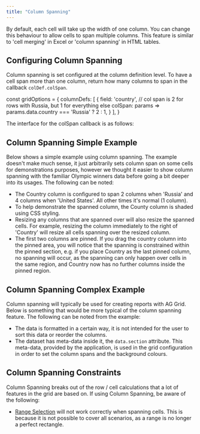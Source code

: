 ```yaml
---
title: "Column Spanning"
---
```


By default, each cell will take up the width of one column. You can change this behaviour to allow cells to span multiple columns. This feature is similar to 'cell merging' in Excel or 'column spanning' in HTML tables.

## Configuring Column Spanning

Column spanning is set configured at the column definition level. To have a cell span more than one column, return how many columns to span in the callback `colDef.colSpan`.

<snippet>
const gridOptions = {
    columnDefs: [
        {
            field: 'country',
            // col span is 2 for rows with Russia, but 1 for everything else
            colSpan: params => params.data.country === 'Russia' ? 2 : 1,
        }
    ],
}
</snippet>

The interface for the colSpan callback is as follows:

<api-documentation source='column-properties/properties.json' section='spanning' names='["colSpan"]'></api-documentation>

## Column Spanning Simple Example

Below shows a simple example using column spanning. The example doesn't make much sense, it just arbitrarily sets column span on some cells for demonstrations purposes, however we thought it easier to show column spanning with the familiar Olympic winners data before going a bit deeper into its usages. The following can be noted:

- The Country column is configured to span 2 columns when 'Russia' and 4 columns when 'United States'. All other times it's normal (1 column).
- To help demonstrate the spanned column, the County column is shaded using CSS styling.
- Resizing any columns that are spanned over will also resize the spanned cells. For example, resizing the column immediately to the right of 'Country' will resize all cells spanning over the resized column.
- The first two columns are pinned. If you drag the country column into the pinned area, you will notice that the spanning is constrained within the pinned section, e.g. if you place Country as the last pinned column, no spanning will occur, as the spanning can only happen over cells in the same region, and Country now has no further columns inside the pinned region.

<grid-example title='Column Spanning Simple' name='column-spanning-simple' type='generated'></grid-example>

## Column Spanning Complex Example

Column spanning will typically be used for creating reports with AG Grid. Below is something that would be more typical of the column spanning feature. The following can be noted from the example:

- The data is formatted in a certain way, it is not intended for the user to sort this data or reorder the columns.
- The dataset has meta-data inside it, the `data.section` attribute. This meta-data, provided by the application, is used in the grid configuration in order to set the column spans and the background colours.

<grid-example title='Column Spanning Complex' name='column-spanning-complex' type='generated' options='{ "exampleHeight": 795 }'></grid-example>

## Column Spanning Constraints

Column Spanning breaks out of the row / cell calculations that a lot of features in the grid are based on. If using Column Spanning, be aware of the following:

- [Range Selection](/range-selection/) will not work correctly when spanning cells. This is because it is not possible to cover all scenarios, as a range is no longer a perfect rectangle.
